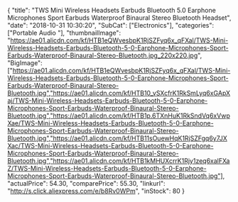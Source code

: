 {
	"title": "TWS Mini Wireless Headsets Earbuds Bluetooth 5.0 Earphone Microphones Sport Earbuds Waterproof Binaural Stereo Bluetooth Headset",
	"date": "2018-10-31 10:30:20",
	"SubCat": ["Electronics"],
	"categories": ["Portable Audio "],
	"thumbnailImage": "https://ae01.alicdn.com/kf/HTB1eQWvesbpK1RjSZFyq6x_qFXal/TWS-Mini-Wireless-Headsets-Earbuds-Bluetooth-5-0-Earphone-Microphones-Sport-Earbuds-Waterproof-Binaural-Stereo-Bluetooth.jpg_220x220.jpg",
	"BigImage": ["https://ae01.alicdn.com/kf/HTB1eQWvesbpK1RjSZFyq6x_qFXal/TWS-Mini-Wireless-Headsets-Earbuds-Bluetooth-5-0-Earphone-Microphones-Sport-Earbuds-Waterproof-Binaural-Stereo-Bluetooth.jpg","https://ae01.alicdn.com/kf/HTB10_vSXcfrK1RkSmLyq6xGApXaj/TWS-Mini-Wireless-Headsets-Earbuds-Bluetooth-5-0-Earphone-Microphones-Sport-Earbuds-Waterproof-Binaural-Stereo-Bluetooth.jpg","https://ae01.alicdn.com/kf/HTB1p.6TXnHuK1RkSndVq6xVwpXae/TWS-Mini-Wireless-Headsets-Earbuds-Bluetooth-5-0-Earphone-Microphones-Sport-Earbuds-Waterproof-Binaural-Stereo-Bluetooth.jpg","https://ae01.alicdn.com/kf/HTB11sOuewHqK1RjSZFgq6y7JXXac/TWS-Mini-Wireless-Headsets-Earbuds-Bluetooth-5-0-Earphone-Microphones-Sport-Earbuds-Waterproof-Binaural-Stereo-Bluetooth.jpg","https://ae01.alicdn.com/kf/HTB1kMHUXcrrK1Rjy1zeq6xalFXaZ/TWS-Mini-Wireless-Headsets-Earbuds-Bluetooth-5-0-Earphone-Microphones-Sport-Earbuds-Waterproof-Binaural-Stereo-Bluetooth.jpg"],
	"actualPrice": 54.30,
	"comparePrice": 55.30,
	"linkurl": "http://s.click.aliexpress.com/e/b8Rv0WPm",
	"inStock": 80
}
